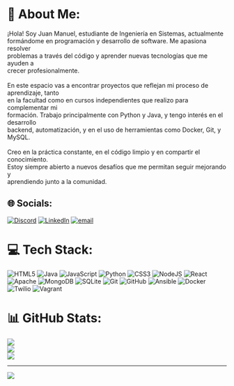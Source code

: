 # 💫 About Me:
¡Hola! Soy Juan Manuel, estudiante de Ingeniería en Sistemas, actualmente <br>formándome en programación y desarrollo de software. Me apasiona resolver<br> problemas a través del código y aprender nuevas tecnologías que me ayuden a <br>crecer profesionalmente.<br><br>En este espacio vas a encontrar proyectos que reflejan mi proceso de aprendizaje, tanto<br> en la facultad como en cursos independientes que realizo para complementar mi<br> formación. Trabajo principalmente con Python y Java, y tengo interés en el desarrollo<br> backend, automatización, y en el uso de herramientas como Docker, Git, y MySQL.<br><br>Creo en la práctica constante, en el código limpio y en compartir el conocimiento. <br>Estoy siempre abierto a nuevos desafíos que me permitan seguir mejorando y <br>aprendiendo junto a la comunidad.


## 🌐 Socials:
[![Discord](https://img.shields.io/badge/Discord-%237289DA.svg?logo=discord&logoColor=white)](https://discord.gg/_maestrojoda) [![LinkedIn](https://img.shields.io/badge/LinkedIn-%230077B5.svg?logo=linkedin&logoColor=white)](https://linkedin.com/in//juan-manuel-depaolo) [![email](https://img.shields.io/badge/Email-D14836?logo=gmail&logoColor=white)](mailto:juanmanueldepaolo@gmail.com) 

# 💻 Tech Stack:
![HTML5](https://img.shields.io/badge/html5-%23E34F26.svg?style=for-the-badge&logo=html5&logoColor=white) ![Java](https://img.shields.io/badge/java-%23ED8B00.svg?style=for-the-badge&logo=openjdk&logoColor=white) ![JavaScript](https://img.shields.io/badge/javascript-%23323330.svg?style=for-the-badge&logo=javascript&logoColor=%23F7DF1E) ![Python](https://img.shields.io/badge/python-3670A0?style=for-the-badge&logo=python&logoColor=ffdd54) ![CSS3](https://img.shields.io/badge/css3-%231572B6.svg?style=for-the-badge&logo=css3&logoColor=white) ![NodeJS](https://img.shields.io/badge/node.js-6DA55F?style=for-the-badge&logo=node.js&logoColor=white) ![React](https://img.shields.io/badge/react-%2320232a.svg?style=for-the-badge&logo=react&logoColor=%2361DAFB) ![Apache](https://img.shields.io/badge/apache-%23D42029.svg?style=for-the-badge&logo=apache&logoColor=white) ![MongoDB](https://img.shields.io/badge/MongoDB-%234ea94b.svg?style=for-the-badge&logo=mongodb&logoColor=white) ![SQLite](https://img.shields.io/badge/sqlite-%2307405e.svg?style=for-the-badge&logo=sqlite&logoColor=white) ![Git](https://img.shields.io/badge/git-%23F05033.svg?style=for-the-badge&logo=git&logoColor=white) ![GitHub](https://img.shields.io/badge/github-%23121011.svg?style=for-the-badge&logo=github&logoColor=white) ![Ansible](https://img.shields.io/badge/ansible-%231A1918.svg?style=for-the-badge&logo=ansible&logoColor=white) ![Docker](https://img.shields.io/badge/docker-%230db7ed.svg?style=for-the-badge&logo=docker&logoColor=white) ![Twilio](https://img.shields.io/badge/Twilio-F22F46?style=for-the-badge&logo=Twilio&logoColor=white) ![Vagrant](https://img.shields.io/badge/vagrant-%231563FF.svg?style=for-the-badge&logo=vagrant&logoColor=white)
# 📊 GitHub Stats:
![](https://github-readme-stats.vercel.app/api?username=DepaoloJuan&theme=shadow_blue&hide_border=false&include_all_commits=false&count_private=false)<br/>
![](https://nirzak-streak-stats.vercel.app/?user=DepaoloJuan&theme=shadow_blue&hide_border=false)<br/>
![](https://github-readme-stats.vercel.app/api/top-langs/?username=DepaoloJuan&theme=shadow_blue&hide_border=false&include_all_commits=false&count_private=false&layout=compact)

---
[![](https://visitcount.itsvg.in/api?id=DepaoloJuan&icon=0&color=0)](https://visitcount.itsvg.in)

<!-- Proudly created with GPRM ( https://gprm.itsvg.in ) -->

